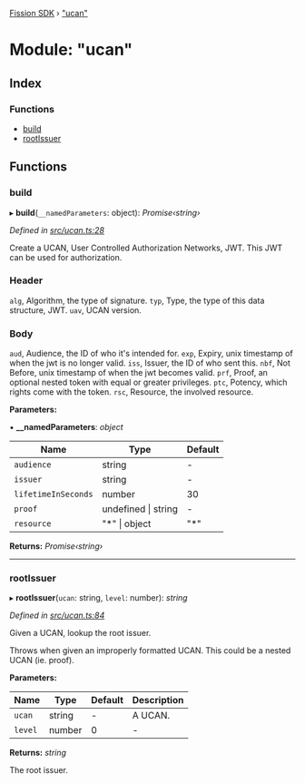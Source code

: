 [Fission SDK](../README.md) › ["ucan"](_ucan_.md)

# Module: "ucan"

## Index

### Functions

* [build](_ucan_.md#build)
* [rootIssuer](_ucan_.md#rootissuer)

## Functions

###  build

▸ **build**(`__namedParameters`: object): *Promise‹string›*

*Defined in [src/ucan.ts:28](https://github.com/fission-suite/ts-sdk/blob/f59fd0a/src/ucan.ts#L28)*

Create a UCAN, User Controlled Authorization Networks, JWT.
This JWT can be used for authorization.

### Header

`alg`, Algorithm, the type of signature.
`typ`, Type, the type of this data structure, JWT.
`uav`, UCAN version.

### Body

`aud`, Audience, the ID of who it's intended for.
`exp`, Expiry, unix timestamp of when the jwt is no longer valid.
`iss`, Issuer, the ID of who sent this.
`nbf`, Not Before, unix timestamp of when the jwt becomes valid.
`prf`, Proof, an optional nested token with equal or greater privileges.
`ptc`, Potency, which rights come with the token.
`rsc`, Resource, the involved resource.

**Parameters:**

▪ **__namedParameters**: *object*

Name | Type | Default |
------ | ------ | ------ |
`audience` | string | - |
`issuer` | string | - |
`lifetimeInSeconds` | number | 30 |
`proof` | undefined &#124; string | - |
`resource` | "*" &#124; object | "*" |

**Returns:** *Promise‹string›*

___

###  rootIssuer

▸ **rootIssuer**(`ucan`: string, `level`: number): *string*

*Defined in [src/ucan.ts:84](https://github.com/fission-suite/ts-sdk/blob/f59fd0a/src/ucan.ts#L84)*

Given a UCAN, lookup the root issuer.

Throws when given an improperly formatted UCAN.
This could be a nested UCAN (ie. proof).

**Parameters:**

Name | Type | Default | Description |
------ | ------ | ------ | ------ |
`ucan` | string | - | A UCAN. |
`level` | number | 0 | - |

**Returns:** *string*

The root issuer.
